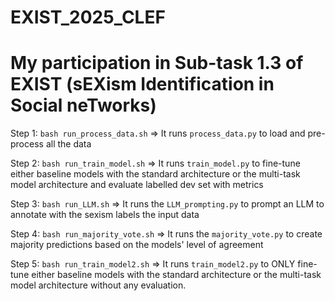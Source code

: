 # EXIST_2025_CLEF

# My participation in Sub-task 1.3 of EXIST (sEXism Identification in Social neTworks)

Step 1: ```bash run_process_data.sh``` => It runs ```process_data.py``` to load and pre-process all the data

Step 2: ```bash run_train_model.sh``` => It runs ```train_model.py``` to fine-tune either baseline models with the standard architecture or the multi-task model architecture and evaluate labelled dev set with metrics 

Step 3: ```bash run_LLM.sh``` => It runs the ```LLM_prompting.py``` to prompt an LLM to annotate with the sexism labels the input data

Step 4: ```bash run_majority_vote.sh``` => It runs the ```majority_vote.py``` to create majority predictions based on the models' level of agreement

Step 5: ```bash run_train_model2.sh``` => It runs ```train_model2.py``` to ONLY fine-tune either baseline models with the standard architecture or the multi-task model architecture without any evaluation.
